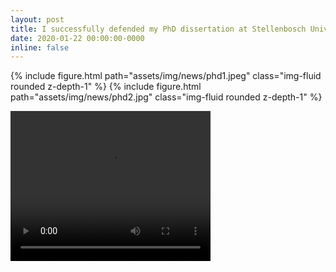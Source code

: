 ```yaml
---
layout: post
title: I successfully defended my PhD dissertation at Stellenbosch University
date: 2020-01-22 00:00:00-0000
inline: false
---
```


{% include figure.html path="assets/img/news/phd1.jpeg" class="img-fluid rounded z-depth-1" %}
{% include figure.html path="assets/img/news/phd2.jpg" class="img-fluid rounded z-depth-1" %}

<video width="320" height="240" controls="controls autoplay">
  <source src="assets/img/news/phd3.mp4" type="video/mp4">
  <source src="assets/img/news/phd3.webm" type="video/webm">
  <source src="assets/img/news/phd3.ogg"  type="video/ogg">
Your browser does not support the video tag.
</video>
